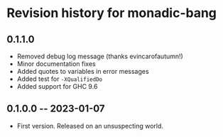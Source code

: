 # Revision history for monadic-bang

## 0.1.1.0

* Removed debug log message (thanks evincarofautumn!)
* Minor documentation fixes
* Added quotes to variables in error messages
* Added test for `-XQualifiedDo`
* Added support for GHC 9.6

## 0.1.0.0 -- 2023-01-07

* First version. Released on an unsuspecting world.
